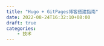 ```yaml
---
title: "Hugo + GitPages博客搭建指南"
date: 2022-08-24T16:32:10+08:00
draft: true
categories:
    - 技术
---
```


